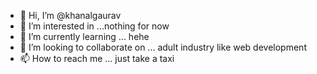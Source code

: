 - 👋 Hi, I’m @khanalgaurav
- 👀 I’m interested in ...nothing for now
- 🌱 I’m currently learning ... hehe
- 💞️ I’m looking to collaborate on ... adult industry like web development
- 📫 How to reach me ... just take a taxi

<!---
khanalgaurav/khanalgaurav is a ✨ special ✨ repository because its `README.md` (this file) appears on your GitHub profile.
You can click the Preview link to take a look at your changes.
--->
